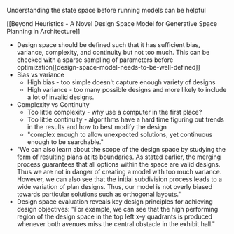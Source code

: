 Understanding the state space before running models can be helpful

[[Beyond Heuristics - A Novel Design Space Model for Generative Space Planning in Architecture]]
- Design space should be defined such that it has sufficient bias, variance, complexity, and continuity but not too much. This can be checked with a sparse sampling of parameters before optimization[[design-space-model-needs-to-be-well-defined]]
- Bias vs variance 
	- High bias - too simple doesn't capture enough variety of designs
	- High variance - too many possible designs and more likely to include a lot of invalid designs.
- Complexity vs Continuity
	- Too little complexity - why use a computer in the first place?
	- Too little continuity - algorithms have a hard time figuring out trends in the results and how to best modify the design
	- "complex enough to allow unexpected solutions, yet continuous enough to be searchable."
-  "We can also learn about the scope of the design space by studying the form of resulting plans at its boundaries. As stated earlier, the merging process guarantees that all options within the space are valid designs. Thus we are not in danger of creating a model with too much variance. However, we can also see that the initial subdivision process leads to a wide variation of plan designs. Thus, our model is not overly biased towards particular solutions such as orthogonal layouts."
- Design space evaluation reveals key design principles for achieving design objectives: "For example, we can see that the high performing region of the design space in the top left x-y quadrants is produced whenever both avenues miss the central obstacle in the exhibit hall."